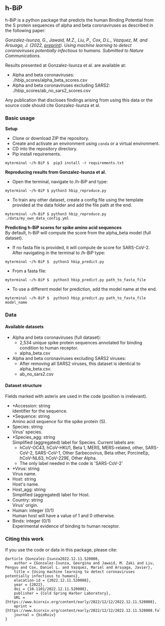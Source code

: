 

## h-BiP
h-BiP is a python package that predicts the human Binding Potential from the S protein sequences of  alpha and beta coronaviruses as described in the following paper:

*Gonzalez-Isunza, G., Jawaid, M.Z., Liu, P.,  Cox, D.L., Vazquez, M. and  Arsuaga, J. (2022, [preprint](https://www.biorxiv.org/node/2893862.external-links.html)). Using machine learning to detect coronaviruses potentially infectious to humans. Submitted to Nature Communications.*

Results presented at Gonzalez-Isunza et al. are available at: 
+ Alpha and beta coronaviruses:   
 ./hbip_scores/alpha_beta_scores.csv
+ Alpha and beta coronaviruses excluding SARS2:   
 ./hbip_scores/ab_no_sars2_scores.csv  
 
Any publication that discloses findings arising from using this data or the source code should cite Gonzalez-Isunza et al.

### Basic usage
**Setup**
+ Clone or download ZIP the repository.
+ Create and activate an environment using `conda` or a virtual environment.
+ CD into the repository directory.
+ Pip install requirements.
```
myterminal ~/h-BiP $  pip3 install -r requirements.txt
```

**Reproducing results from Gonzalez-Isunza et al.**   
+ Open the terminal, navigate to /h-BiP and type:    
```
myterminal ~/h-BiP $ python3 hbip_reproduce.py
``` 
+ To train any other dataset, create a config file using the template provided at the data folder and add the file path at the end.    

```
myterminal ~/h-BiP $ python3 hbip_reproduce.py ./data/my_own_data_config.yml
```

**Predicting h-BiP scores for spike amino acid sequences**  
By default, h-BiP will compute the score from the alpha_beta model (full dataset).    
+ If no fasta file is provided, it will compute de score for SARS-CoV-2.
After navigating in the terminal to /h-BiP type:
```
myterminal ~/h-BiP $  python3 hbip_predict.py
```
+ From a fasta file:
```
myterminal ~/h-BiP $  python3 hbip_predict.py path_to_fasta_file
```
+ To use a different model for prediction, add the model name at the end. 
```
myterminal ~/h-BiP $  python3 hbip_predict.py path_to_fasta_file model_name
```

### Data

#### Available datasets
+ Alpha and beta coronaviruses (full dataset):
    + 2,534 unique spike protein sequences annotated for binding condition to human receptor.
    + alpha_beta.csv  
+ Alpha and beta coronaviruses excluding SARS2 viruses:
    + After removing all SARS2 viruses, this dataset is identical to alpha_beta.csv.
    + ab_no_sars2.csv   
 
#### Dataset structure
Fields marked with asterix are used in the code (position is irrelevant).
+ *Accession: string   
Identifier for the sequence.
+ *Sequence: string   
Amino acid sequence for the spike protein (S).
+ Species: string   
Virus' species.
+ *Species_agg: string   
Simplified (aggregated) label for Species. Current labels are:   
    + hCoV-OC43, hCoV-HKU1, Beta 1, MERS, MERS-related, other, SARS-CoV-2, SARS-CoV-1, Other Sarbecovirus, Beta other, PorcineEp, hCoV-NL63, hCoV-229E, Other Alpha.       
    + The only label needed in the code is 'SARS-CoV-2'   
+ *Virus: string   
Virus name.
+ Host: string   
Host's name.
+ Host_agg: string   
Simplified (aggregated) label for Host.
+ Country: string   
Virus' origin.
+ Human: integer (0/1)  
Human host will have a value of 1 and 0 otherwise.
+ Binds: integer (0/1)  
Experimental evidence of binding to human receptor.

### Citing this work
If you use the code or data in this package, please cite:
```
@article {Gonzalez-Isunza2022.12.11.520008,
	author = {Gonzalez-Isunza, Georgina and Jawaid, M. Zaki and Liu, Pengyu and Cox, Daniel L. and Vazquez, Mariel and Arsuaga, Javier},
	title = {Using machine learning to detect coronaviruses potentially infectious to humans},
	elocation-id = {2022.12.11.520008},
	year = {2022},
	doi = {10.1101/2022.12.11.520008},
	publisher = {Cold Spring Harbor Laboratory},
	URL = {https://www.biorxiv.org/content/early/2022/12/12/2022.12.11.520008},
	eprint = {https://www.biorxiv.org/content/early/2022/12/12/2022.12.11.520008.full.pdf},
	journal = {bioRxiv}
}
```


